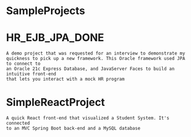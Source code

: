 # SampleProjects

# HR_EJB_JPA_DONE 
	A demo project that was requested for an interview to demonstrate my 
	quickness to pick up a new framework. This Oracle framework used JPA to connect to 
	an Oracle 21c Express Database, and JavaServer Faces to build an intuitive front-end
	that lets you interact with a mock HR program

# SimpleReactProject
	A quick React front-end that visualized a Student System. It's connected
	to an MVC Spring Boot back-end and a MySQL database